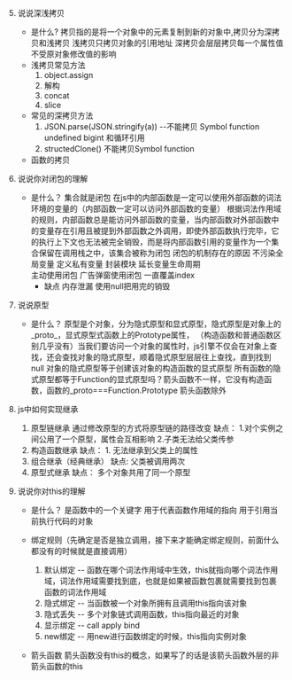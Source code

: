 5. 说说深浅拷贝
    - 是什么?
        拷贝指的是将一个对象中的元素复制到新的对象中,拷贝分为深拷贝和浅拷贝
        浅拷贝只拷贝对象的引用地址
        深拷贝会层层拷贝每一个属性值不受原对象修改值的影响
    - 浅拷贝常见方法
        1. object.assign
        2. 解构 
        3. concat
        4. slice
    - 常见的深拷贝方法
        1. JSON.parse(JSON.stringify(a))  --不能拷贝 Symbol function undefined bigint  和循环引用
           <!-- js前几年只有这一个方法 -->
        2. structedClone() 不能拷贝Symbol function
    - 函数的拷贝
6. 说说你对闭包的理解
    - 是什么？
        集合就是闭包  在js中的内部函数是一定可以使用外部函数的词法环境的变量的（内部函数一定可以访问外部函数的变量） 
        根据词法作用域的规则，内部函数总是能访问外部函数的变量，当内部函数对外部函数中的变量存在引用且被提到外部函数之外调用，即使外部函数执行完毕，它的执行上下文也无法被完全销毁，而是将内部函数引用的变量作为一个集合保留在调用栈之中，该集合被称为闭包
        闭包的机制存在的原因
            不污染全局变量 定义私有变量 封装模块  延长变量生命周期  
        主动使用闭包
            广告弹窗使用闭包 一直覆盖index   
        - 缺点
            内存泄漏
            使用null把用完的销毁
7. 说说原型
    - 是什么？
        原型是个对象，分为隐式原型和显式原型，隐式原型是对象上的_proto_，显式原型式函数上的Prototype属性，
        （构造函数和普通函数区别几乎没有）当我们要访问一个对象的属性时，js引擎不仅会在对象上查找，还会查找对象的隐式原型，顺着隐式原型层层往上查找，直到找到null
        对象的隐式原型等于创建该对象的构造函数的显式原型
        所有函数的隐式原型都等于Function的显式原型吗？箭头函数不一样，它没有构造函数，函数的_proto===Function.Prototype 箭头函数除外

8. js中如何实现继承
    1. 原型链继承 
        通过修改原型的方式将原型链的路径改变
        缺点： 
            1.对个实例之间公用了一个原型，属性会互相影响
            2.子类无法给父类传参
    2. 构造函数继承
        缺点：
            1. 无法继承到父类上的属性
    3. 组合继承（经典继承）
        缺点:
            父类被调用两次
    4. 原型式继承
        缺点：
            多个对象共用了同一个原型
9. 说说你对this的理解
    - 是什么？
        是函数中的一个关键字  用于代表函数作用域的指向 用于引用当前执行代码的对象
        
    - 绑定规则（先确定是否是独立调用，接下来才能确定绑定规则，前面什么都没有的时候就是直接调用）
        1. 默认绑定 -- 函数在哪个词法作用域中生效，this就指向哪个词法作用域，词法作用域需要找到底，也就是如果被函数包裹就需要找到包裹函数的词法作用域
        2. 隐式绑定 -- 当函数被一个对象所拥有且调用this指向该对象
        3. 隐式丢失 -- 多个对象链式调用函数，this指向最近的对象
        4. 显示绑定 -- call apply bind
        5. new绑定 --  用new进行函数绑定的时候，this指向实例对象  
    - 箭头函数
        箭头函数没有this的概念，如果写了的话是该箭头函数外层的非箭头函数的this
